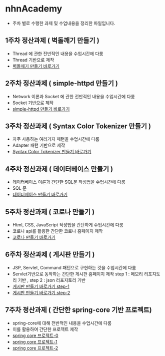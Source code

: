 # nhnAcademy
- 주차 별로 수행한 과제 및 수업내용을 정리한 파일입니다.

## 1주차 정산과제 ( 벽돌깨기 만들기 )
- Thread 에 관한 전반적인 내용을 수업시간에 다룸
- Thread 기반으로 제작
- [벽돌깨기 만들기 바로가기](https://github.com/sangwoong12/nhnAcademy/tree/main/week_1/day_4/blockGame)

## 2주차 정산과제 ( simple-httpd 만들기 )
- Network 이론과 Socket 에 관한 전반적인 내용을 수업시간에 다룸
- Socket 기반으로 제작
- [simple-httpd 만들기 바로가기](https://github.com/sangwoong12/nhnAcademy/tree/main/week_2/day_5/homework)

## 3주차 정산과제 ( Syntax Color Tokenizer 만들기 )
- 자주 사용하는 여러가지 패턴을 수업시간에 다룸
- Adapter 패턴 기반으로 제작
- [Syntax Color Tokenizer 만들기 바로가기](https://github.com/sangwoong12/nhnAcademy/tree/main/week_3/day_5/homework/make_html)

## 4주차 정산과제 ( 데이터베이스 만들기 )
- 데이터베이스 이론과 간단한 SQL문 작성법을 수업시간에 다룸
- SQL 문
- [데이터베이스 만들기 바로가기](https://github.com/sangwoong12/nhnAcademy/tree/main/week_4/day_5)

## 5주차 정산과제 ( 코로나 만들기 )
- Html, CSS, JavaScript 작성법을 간단하게 수업시간에 다룸
- 코로나 api를 활용한 간단한 코로나 홈페이지 제작
- [코로나 만들기 바로가기](https://github.com/sangwoong12/nhnAcademy/tree/main/week_5/day_5/homework/코로나)

## 6주차 정산과제 ( 게시판 만들기 )
- JSP, Servlet, Command 패턴으로 구현하는 것을 수업시간에 다룸
- Servlet기반으로 동작하는 간단한 게시판 홈페이지 제작 step 1 : 메모리 리포지토리 기반 , step 2 : json 리포지토리 기반
- [게시판 만들기 바로가기 step-1](https://github.com/sangwoong12/nhnAcademy/tree/main/week_6/day_5/homework/step-1)
- [게시판 만들기 바로가기 step-2](https://github.com/sangwoong12/nhnAcademy/tree/main/week_6/day_5/homework/step-2)

## 7주차 정산과제 ( 간단한 spring-core 기반 프로젝트)
- spring-core에 대해 전반적인 내용을 수업시간에 다룸
- 이를 활용하여 간단한 프로젝트 제작
- [spring core 프로젝트-0](https://github.com/sangwoong12/nhnAcademy/tree/main/week_7/day_4/springcore-version-3)
- [spring core 프로젝트-1](https://github.com/sangwoong12/nhnAcademy/tree/main/week_7/day_4/springframework-project-final)
- [spring core 프로젝트-2](https://github.com/sangwoong12/nhnAcademy/tree/main/week_7/day_4/springframework-core-project)
